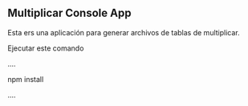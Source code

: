 ## Multiplicar Console App

Esta ers una aplicación para generar archivos de tablas de multiplicar.

Ejecutar este comando

....

npm install

....